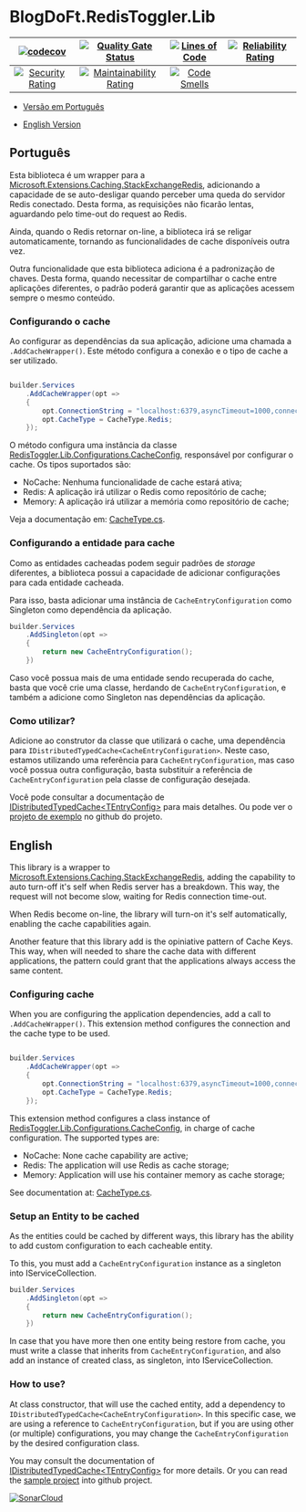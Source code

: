# BlogDoFt.RedisToggler.Lib

|                           [![codecov](https://codecov.io/gh/ftathiago/RedisToggler/graph/badge.svg?token=0JFTDIHNAP)](https://codecov.io/gh/ftathiago/RedisToggler)                            |  [![Quality Gate Status](https://sonarcloud.io/api/project_badges/measure?project=ftathiago_RedisToggler&metric=alert_status)](https://sonarcloud.io/summary/new_code?id=ftathiago_RedisToggler)   |   [![Lines of Code](https://sonarcloud.io/api/project_badges/measure?project=ftathiago_RedisToggler&metric=ncloc)](https://sonarcloud.io/summary/new_code?id=ftathiago_RedisToggler)   | [![Reliability Rating](https://sonarcloud.io/api/project_badges/measure?project=ftathiago_RedisToggler&metric=reliability_rating)](https://sonarcloud.io/summary/new_code?id=ftathiago_RedisToggler) |
| :--------------------------------------------------------------------------------------------------------------------------------------------------------------------------------------------: | :------------------------------------------------------------------------------------------------------------------------------------------------------------------------------------------------: | :------------------------------------------------------------------------------------------------------------------------------------------------------------------------------------: | :--------------------------------------------------------------------------------------------------------------------------------------------------------------------------------------------------: |
| [![Security Rating](https://sonarcloud.io/api/project_badges/measure?project=ftathiago_RedisToggler&metric=security_rating)](https://sonarcloud.io/summary/new_code?id=ftathiago_RedisToggler) | [![Maintainability Rating](https://sonarcloud.io/api/project_badges/measure?project=ftathiago_RedisToggler&metric=sqale_rating)](https://sonarcloud.io/summary/new_code?id=ftathiago_RedisToggler) | [![Code Smells](https://sonarcloud.io/api/project_badges/measure?project=ftathiago_RedisToggler&metric=code_smells)](https://sonarcloud.io/summary/new_code?id=ftathiago_RedisToggler) |

- [Versão em Português](#português)

- [English Version](#english)

## Português

Esta biblioteca é um wrapper para a [Microsoft.Extensions.Caching.StackExchangeRedis](https://www.nuget.org/packages/Microsoft.Extensions.Caching.StackExchangeRedis), adicionando a capacidade de se auto-desligar quando perceber uma queda do servidor Redis conectado. Desta forma, as requisições não ficarão lentas, aguardando pelo time-out do request ao Redis.

Ainda, quando o Redis retornar on-line, a biblioteca irá se religar automaticamente, tornando as funcionalidades de cache disponíveis outra vez.

Outra funcionalidade que esta biblioteca adiciona é a padronização de chaves. Desta forma, quando necessitar de compartilhar o cache entre aplicações diferentes, o padrão poderá garantir que as aplicações acessem sempre o mesmo conteúdo.

### Configurando o cache

Ao configurar as dependências da sua aplicação, adicione uma chamada a `.AddCacheWrapper()`. Este método configura a conexão e o tipo de cache a ser utilizado.

```csharp

builder.Services
    .AddCacheWrapper(opt =>
    {
        opt.ConnectionString = "localhost:6379,asyncTimeout=1000,connectTimeout=1000,password=<your-redis-password>,abortConnect=false";
        opt.CacheType = CacheType.Redis;
    });
```

O método configura uma instância da classe [RedisToggler.Lib.Configurations.CacheConfig](https://github.com/ftathiago/RedisToggler/blob/main/src/RedisToggler.Lib/Configurations/CacheConfig.cs), responsável por configurar o cache. Os tipos suportados são:

- NoCache: Nenhuma funcionalidade de cache estará ativa;
- Redis: A aplicação irá utilizar o Redis como repositório de cache;
- Memory: A aplicação irá utilizar a memória como repositório de cache;

Veja a documentação em: [CacheType.cs](https://github.com/ftathiago/RedisToggler/blob/main/src/RedisToggler.Lib/Abstractions/CacheType.cs).

### Configurando a entidade para cache

Como as entidades cacheadas podem seguir padrões de *storage* diferentes, a biblioteca possui a capacidade de adicionar configurações para cada entidade cacheada.

Para isso, basta adicionar uma instância de `CacheEntryConfiguration` como Singleton como dependência da aplicação.

```csharp
builder.Services
    .AddSingleton(opt =>
    {
        return new CacheEntryConfiguration();
    })
```

Caso você possua mais de uma entidade sendo recuperada do cache, basta que você crie uma classe, herdando de `CacheEntryConfiguration`, e também a adicione como Singleton nas dependências da aplicação.

### Como utilizar?

Adicione ao construtor da classe que utilizará o cache, uma dependência para `IDistributedTypedCache<CacheEntryConfiguration>`. Neste caso, estamos utilizando uma referência para `CacheEntryConfiguration`, mas caso você possua outra configuração, basta substituir a referência de `CacheEntryConfiguration` pela classe de configuração desejada.

Você pode consultar a documentação de [IDistributedTypedCache\<TEntryConfig\>](https://github.com/ftathiago/RedisToggler/blob/main/src/RedisToggler.Lib/Abstractions/IDistributedTypedCache.cs) para mais detalhes. Ou pode ver o [projeto de exemplo](https://github.com/ftathiago/RedisToggler/tree/develop/samples) no github do projeto.

## English

This library is a wrapper to [Microsoft.Extensions.Caching.StackExchangeRedis](https://www.nuget.org/packages/Microsoft.Extensions.Caching.StackExchangeRedis), adding the capability to auto turn-off it's self when Redis server has a breakdown. This way, the request will not become slow, waiting for Redis connection time-out.

When Redis become on-line, the library will turn-on it's self automatically, enabling the cache capabilities again.

Another feature that this library add is the opiniative pattern of Cache Keys. This way, when will needed to share the cache data with different applications, the pattern could grant that the applications always access the same content.

### Configuring cache

When you are configuring the application dependencies, add a call to `.AddCacheWrapper()`. This extension method configures the connection and the cache type to be used.

```csharp

builder.Services
    .AddCacheWrapper(opt =>
    {
        opt.ConnectionString = "localhost:6379,asyncTimeout=1000,connectTimeout=1000,password=<your-redis-password>,abortConnect=false";
        opt.CacheType = CacheType.Redis;
    });
```

This extension method configures a class instance of [RedisToggler.Lib.Configurations.CacheConfig](https://github.com/ftathiago/RedisToggler/blob/main/src/RedisToggler.Lib/Configurations/CacheConfig.cs), in charge of cache configuration. The supported types are:

- NoCache: None cache capability are active;
- Redis: The application will use Redis as cache storage;
- Memory: Application will use his container memory as cache storage;

See documentation at: [CacheType.cs](https://github.com/ftathiago/RedisToggler/blob/main/src/RedisToggler.Lib/Abstractions/CacheType.cs).

### Setup an Entity to be cached

As the entities could be cached by different ways, this library has the ability to add custom configuration to each cacheable entity.

To this, you must add a `CacheEntryConfiguration` instance as a singleton into IServiceCollection.

```csharp
builder.Services
    .AddSingleton(opt =>
    {
        return new CacheEntryConfiguration();
    })
```

In case that you have more then one entity being restore from cache, you must write a classe that inherits from `CacheEntryConfiguration`, and also add an instance of created class, as singleton, into IServiceCollection.

### How to use?

At class constructor, that will use the cached entity, add a dependency to `IDistributedTypedCache<CacheEntryConfiguration>`. In this specific case, we are using a reference to `CacheEntryConfiguration`, but if you are using other (or multiple) configurations, you may change the `CacheEntryConfiguration` by the desired configuration class.

You may consult the documentation of [IDistributedTypedCache\<TEntryConfig\>](https://github.com/ftathiago/RedisToggler/blob/main/src/RedisToggler.Lib/Abstractions/IDistributedTypedCache.cs) for more details. Or you can read the [sample project](https://github.com/ftathiago/RedisToggler/tree/develop/samples) into github project.

[![SonarCloud](https://sonarcloud.io/images/project_badges/sonarcloud-orange.svg)](https://sonarcloud.io/summary/new_code?id=ftathiago_RedisToggler)
